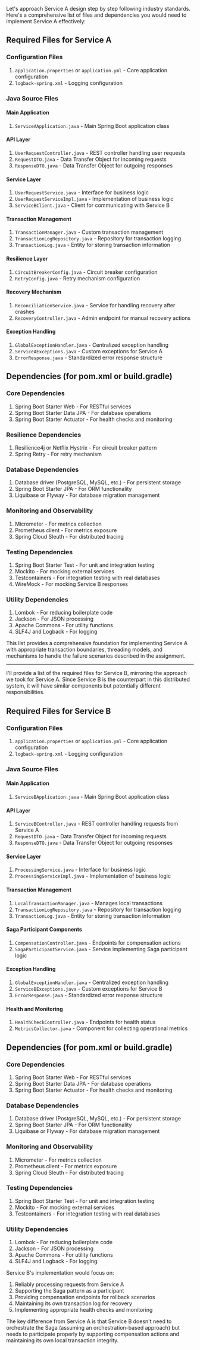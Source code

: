 Let's approach Service A design step by step following industry standards. Here's a comprehensive list of files and dependencies you would need to implement Service A effectively:

## Required Files for Service A

### Configuration Files
1. `application.properties` or `application.yml` - Core application configuration
2. `logback-spring.xml` - Logging configuration

### Java Source Files

#### Main Application
1. `ServiceAApplication.java` - Main Spring Boot application class

#### API Layer
1. `UserRequestController.java` - REST controller handling user requests
2. `RequestDTO.java` - Data Transfer Object for incoming requests
3. `ResponseDTO.java` - Data Transfer Object for outgoing responses

#### Service Layer
1. `UserRequestService.java` - Interface for business logic
2. `UserRequestServiceImpl.java` - Implementation of business logic
3. `ServiceBClient.java` - Client for communicating with Service B

#### Transaction Management
1. `TransactionManager.java` - Custom transaction management
2. `TransactionLogRepository.java` - Repository for transaction logging
3. `TransactionLog.java` - Entity for storing transaction information

#### Resilience Layer
1. `CircuitBreakerConfig.java` - Circuit breaker configuration
2. `RetryConfig.java` - Retry mechanism configuration

#### Recovery Mechanism
1. `ReconciliationService.java` - Service for handling recovery after crashes
2. `RecoveryController.java` - Admin endpoint for manual recovery actions

#### Exception Handling
1. `GlobalExceptionHandler.java` - Centralized exception handling
2. `ServiceAExceptions.java` - Custom exceptions for Service A
3. `ErrorResponse.java` - Standardized error response structure

## Dependencies (for pom.xml or build.gradle)

### Core Dependencies
1. Spring Boot Starter Web - For RESTful services
2. Spring Boot Starter Data JPA - For database operations
3. Spring Boot Starter Actuator - For health checks and monitoring

### Resilience Dependencies
1. Resilience4j or Netflix Hystrix - For circuit breaker pattern
2. Spring Retry - For retry mechanism

### Database Dependencies
1. Database driver (PostgreSQL, MySQL, etc.) - For persistent storage
2. Spring Boot Starter JPA - For ORM functionality
3. Liquibase or Flyway - For database migration management

### Monitoring and Observability
1. Micrometer - For metrics collection
2. Prometheus client - For metrics exposure
3. Spring Cloud Sleuth - For distributed tracing

### Testing Dependencies
1. Spring Boot Starter Test - For unit and integration testing
2. Mockito - For mocking external services
3. Testcontainers - For integration testing with real databases
4. WireMock - For mocking Service B responses

### Utility Dependencies
1. Lombok - For reducing boilerplate code
2. Jackson - For JSON processing
3. Apache Commons - For utility functions
4. SLF4J and Logback - For logging

This list provides a comprehensive foundation for implementing Service A with appropriate transaction boundaries, threading models, and mechanisms to handle the failure scenarios described in the assignment.

-----------------------

I'll provide a list of the required files for Service B, mirroring the approach we took for Service A. Since Service B is the counterpart in this distributed system, it will have similar components but potentially different responsibilities.

## Required Files for Service B

### Configuration Files
1. `application.properties` or `application.yml` - Core application configuration
2. `logback-spring.xml` - Logging configuration

### Java Source Files

#### Main Application
1. `ServiceBApplication.java` - Main Spring Boot application class

#### API Layer
1. `ServiceBController.java` - REST controller handling requests from Service A
2. `RequestDTO.java` - Data Transfer Object for incoming requests
3. `ResponseDTO.java` - Data Transfer Object for outgoing responses

#### Service Layer
1. `ProcessingService.java` - Interface for business logic
2. `ProcessingServiceImpl.java` - Implementation of business logic

#### Transaction Management
1. `LocalTransactionManager.java` - Manages local transactions
2. `TransactionLogRepository.java` - Repository for transaction logging
3. `TransactionLog.java` - Entity for storing transaction information

#### Saga Participant Components
1. `CompensationController.java` - Endpoints for compensation actions
2. `SagaParticipantService.java` - Service implementing Saga participant logic

#### Exception Handling
1. `GlobalExceptionHandler.java` - Centralized exception handling
2. `ServiceBExceptions.java` - Custom exceptions for Service B
3. `ErrorResponse.java` - Standardized error response structure

#### Health and Monitoring
1. `HealthCheckController.java` - Endpoints for health status
2. `MetricsCollector.java` - Component for collecting operational metrics

## Dependencies (for pom.xml or build.gradle)

### Core Dependencies
1. Spring Boot Starter Web - For RESTful services
2. Spring Boot Starter Data JPA - For database operations
3. Spring Boot Starter Actuator - For health checks and monitoring

### Database Dependencies
1. Database driver (PostgreSQL, MySQL, etc.) - For persistent storage
2. Spring Boot Starter JPA - For ORM functionality
3. Liquibase or Flyway - For database migration management

### Monitoring and Observability
1. Micrometer - For metrics collection
2. Prometheus client - For metrics exposure
3. Spring Cloud Sleuth - For distributed tracing

### Testing Dependencies
1. Spring Boot Starter Test - For unit and integration testing
2. Mockito - For mocking external services
3. Testcontainers - For integration testing with real databases

### Utility Dependencies
1. Lombok - For reducing boilerplate code
2. Jackson - For JSON processing
3. Apache Commons - For utility functions
4. SLF4J and Logback - For logging

Service B's implementation would focus on:
1. Reliably processing requests from Service A
2. Supporting the Saga pattern as a participant
3. Providing compensation endpoints for rollback scenarios
4. Maintaining its own transaction log for recovery
5. Implementing appropriate health checks and monitoring

The key difference from Service A is that Service B doesn't need to orchestrate the Saga (assuming an orchestration-based approach) but needs to participate properly by supporting compensation actions and maintaining its own local transaction integrity.
